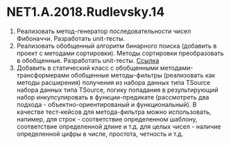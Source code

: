 # NET1.A.2018.Rudlevsky.14

1. Реализовать метод-генератор последовательности чисел Фибоначчи. Разработать unit-тесты.
2. Реализовать обобщенный алгоритм бинарного поиска (добавить в проект с методами сортировки). Методы сортировки преобразовать в обобщенные. Разработать unit-тесты.
[Ссылка](https://github.com/rudlevsky/NET1.A.2018.Rudlevsky.01)
3. Добавить в статический класс с обобщенными методами-трансформерами обобщенные методы-фильтры (реализовать как методы расширения) получения из набора данных типа TSource набора данных типа TSource, логику попадания в результирующий набор инкупсулировать в функции-предикате (рассмотреть два подхода - объектно-ориентированый и функциональный). В качестве тест-кейсов для метода-фильтра можно использовать, напимер,
для строк - соответствие определенном шаблону, соответствие определенной длине и т.д.
для целых чисел - наличие определенной цифры в числе, простота, четность и т.д.